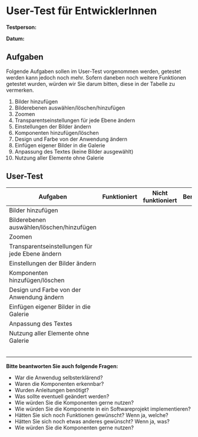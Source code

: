 # User-Test für EntwicklerInnen

**Testperson:**

**Datum:**

## Aufgaben

Folgende Aufgaben sollen im User-Test vorgenommen werden, getestet werden kann jedoch noch mehr. 
Sofern daneben noch weitere Funktionen getestet wurden, würden wir Sie darum bitten, diese in der Tabelle zu vermerken.

1) Bilder hinzufügen
2) Bilderebenen auswählen/löschen/hinzufügen
3) Zoomen
4) Transparentseinstellungen für jede Ebene ändern
5) Einstellungen der Bilder ändern
6) Komponenten hinzufügen/löschen
7) Design und Farbe von der Anwendung ändern
8) Einfügen eigener Bilder in die Galerie
9) Anpassung des Textes (keine Bilder ausgewählt)
10) Nutzung aller Elemente ohne Galerie 


## User-Test 

| **Aufgaben**                              	| Funktioniert 	| Nicht funktioniert 	| Bemerkungen 	|
|-------------------------------------------	|--------------	|--------------------	|-------------	|
| Bilder hinzufügen                         	|              	|                    	|             	|
| Bilderebenen auswählen/löschen/hinzufügen 	|              	|                    	|             	|
| Zoomen                                    	|              	|                    	|             	|
| Transparentseinstellungen für jede Ebene ändern |              	|                    	|             	|
| Einstellungen der Bilder ändern           	|              	|                    	|             	|
| Komponenten hinzufügen/löschen            	|              	|                    	|             	|
| Design und Farbe von der Anwendung ändern 	|              	|                    	|             	|
| Einfügen eigener Bilder in die Galerie                         	|              	|                    	|             	|
| Anpassung des Textes                       	|              	|                    	|             	|
| Nutzung aller Elemente ohne Galerie                     	|              	|                    	|             	|
|  |              	|                    	|             	|
|  |              	|                    	|             	|
|  |              	|                    	|             	|
|  |              	|                    	|             	|
|  |              	|                    	|             	|


**Bitte beantworten Sie auch folgende Fragen:**

- War die Anwendug selbsterklärend?
- Waren die Komponenten erkennbar?
- Wurden Anleitungen benötigt?  
- Was sollte eventuell geändert werden?
- Wie würden Sie die Komponenten gerne nutzen?
- Wie würden Sie die Komponente in ein Softwareprojekt implementieren?
- Hätten Sie sich noch Funktionen gewünscht? Wenn ja, welche?
- Hätten Sie sich noch etwas anderes gewünscht? Wenn ja, was?
- Wie würden Sie die Komponenten gerne nutzen?





